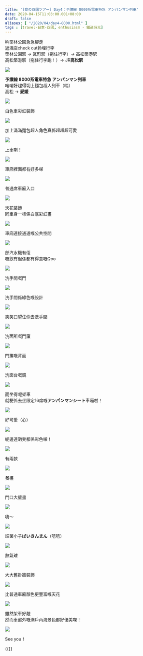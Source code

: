```yaml
---
title: '[食の四国ツアー] Day4：予讃線 8000系電車特急 アンパンマン列車'
date: 2020-04-15T11:03:00.001+08:00
draft: false
aliases: [ "/2020/04/day4-8000.html" ]
tags : [travel-日本-四國, enthusiasm - 鐵道時光]
---
```


响栗林公園急急腳走  
返酒店check out拎埋行李  
栗林公園駅 → 瓦町駅（拖住行李）→ 高松築港駅   
高松築港駅（拖住行李跑！）→ JR**高松駅**  

![](/images/shikoku4c.jpg)

**予讃線 8000系電車特急 アンパンマン列車**  
啱啱好趕得切上麵包超人列車（喘）  
高松 → **愛媛**  

![](/images/shikoku4c1.jpg)

白色車彩虹裝飾  

![](/images/shikoku4c2.jpg)

加上滿滿麵包超人角色真係超超超可愛  

![](/images/shikoku4c3.jpg)

上車喇！  

![](/images/shikoku4c4.jpg)

車廂裡面都有好多㗎  

![](/images/shikoku4c5.jpg)

普通席車廂入口  

![](/images/shikoku4c6.jpg)

天花裝飾  
同車身一樣係白底彩虹畫  

![](/images/shikoku4c7.jpg)

車廂連接通道嘅公共空間  

![](/images/shikoku4c8.jpg)

部汽水機有佢  
嘢飲冇但係都有得意嘅Qoo  

![](/images/shikoku4c9.jpg)

洗手間嘅門  

![](/images/shikoku4c10.jpg)

洗手間係綠色嘅設計  

![](/images/shikoku4c11.jpg)

笑笑口望住你去洗手間  

![](/images/shikoku4c12.jpg)

洗面所嘅門簾  

![](/images/shikoku4c13.jpg)

門簾嘅背面  

![](/images/shikoku4c14.jpg)

洗面台嘅鏡  

![](/images/shikoku4c15.jpg)

而坐得呢架車  
就梗係去坐限定16席嘅**アンパンマンシート**車廂啦！  

![](/images/shikoku4c16.jpg)

好可愛（心）  

![](/images/shikoku4c17.jpg)

呢邊連啲凳都係彩色㗎！  

![](/images/shikoku4c18.jpg)

有兩款  

![](/images/shikoku4c19.jpg)

餐檯  

![](/images/shikoku4c20.jpg)

門口大壁畫  

![](/images/shikoku4c21.jpg)

嗨～  

![](/images/shikoku4c22.jpg)

細菌小子**ばいきんまん**（嘻嘻）  

![](/images/shikoku4c23.jpg)

熱氣球  

![](/images/shikoku4c24.jpg)

大大舊掛牆裝飾  

![](/images/shikoku4c25.jpg)

比普通車廂顏色更豐富嘅天花  

![](/images/shikoku4c26.jpg)

雖然架車好靚  
然而車窗外嘅瀨戶內海景色都好優美㗎！  

![](/images/shikoku4c27.jpg)

See you！  
  
  
{{<shikoku>}}
  
